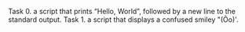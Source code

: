Task 0. a script that prints “Hello, World”, followed by a new line to the standard output.
Task 1. a script that displays a confused smiley "(Ôo)'.

